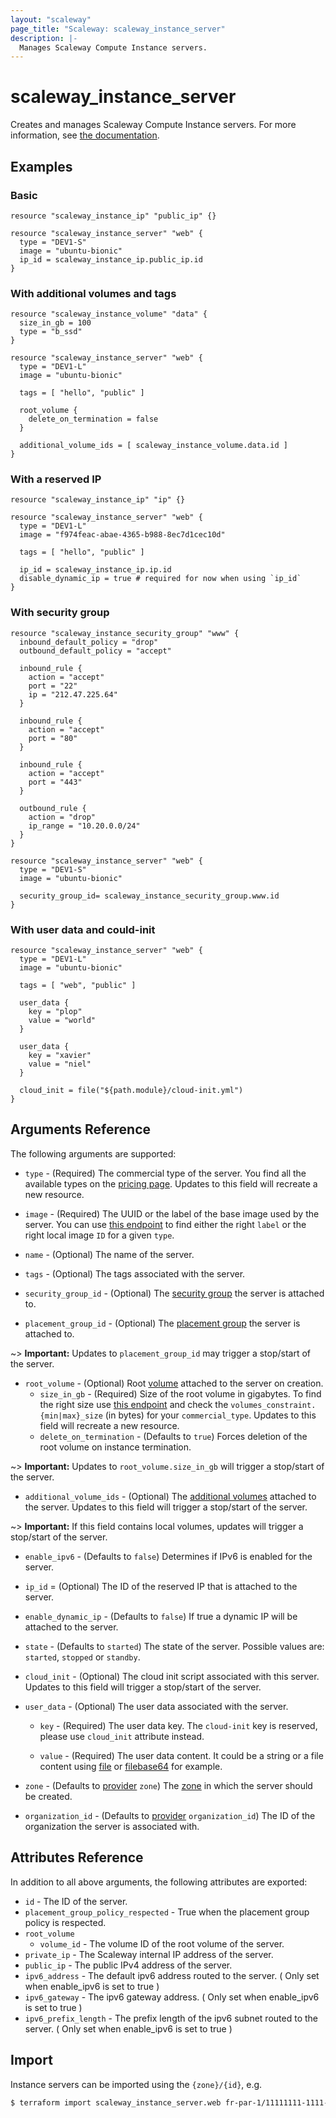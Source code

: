 ```yaml
---
layout: "scaleway"
page_title: "Scaleway: scaleway_instance_server"
description: |-
  Manages Scaleway Compute Instance servers.
---
```


# scaleway_instance_server

Creates and manages Scaleway Compute Instance servers. For more information, see [the documentation](https://developers.scaleway.com/en/products/instance/api/#servers-8bf7d7).

## Examples

### Basic

```hcl
resource "scaleway_instance_ip" "public_ip" {}

resource "scaleway_instance_server" "web" {
  type = "DEV1-S"
  image = "ubuntu-bionic"
  ip_id = scaleway_instance_ip.public_ip.id
}
```

### With additional volumes and tags

```hcl
resource "scaleway_instance_volume" "data" {
  size_in_gb = 100
  type = "b_ssd"
}

resource "scaleway_instance_server" "web" {
  type = "DEV1-L"
  image = "ubuntu-bionic"

  tags = [ "hello", "public" ]

  root_volume {
    delete_on_termination = false
  }

  additional_volume_ids = [ scaleway_instance_volume.data.id ]
}
```

### With a reserved IP

```hcl
resource "scaleway_instance_ip" "ip" {}

resource "scaleway_instance_server" "web" {
  type = "DEV1-L"
  image = "f974feac-abae-4365-b988-8ec7d1cec10d"

  tags = [ "hello", "public" ]

  ip_id = scaleway_instance_ip.ip.id
  disable_dynamic_ip = true # required for now when using `ip_id`
}
```

### With security group

```hcl
resource "scaleway_instance_security_group" "www" {
  inbound_default_policy = "drop"
  outbound_default_policy = "accept"

  inbound_rule {
    action = "accept"
    port = "22"
    ip = "212.47.225.64"
  }

  inbound_rule {
    action = "accept"
    port = "80"
  }

  inbound_rule {
    action = "accept"
    port = "443"
  }

  outbound_rule {
    action = "drop"
    ip_range = "10.20.0.0/24"
  }
}

resource "scaleway_instance_server" "web" {
  type = "DEV1-S"
  image = "ubuntu-bionic"

  security_group_id= scaleway_instance_security_group.www.id
}
```

### With user data and could-init

```hcl
resource "scaleway_instance_server" "web" {
  type = "DEV1-L"
  image = "ubuntu-bionic"

  tags = [ "web", "public" ]

  user_data {
    key = "plop"
    value = "world"
  }

  user_data {
    key = "xavier"
    value = "niel"
  }

  cloud_init = file("${path.module}/cloud-init.yml")
}
```

## Arguments Reference

The following arguments are supported:

- `type` - (Required) The commercial type of the server.
You find all the available types on the [pricing page](https://www.scaleway.com/en/pricing/).
Updates to this field will recreate a new resource.

[//]: # (TODO: Improve me)

- `image` - (Required) The UUID or the label of the base image used by the server. You can use [this endpoint](https://api-marketplace.scaleway.com/images?page=1&per_page=100)
to find either the right `label` or the right local image `ID` for a given `type`.

[//]: # (TODO: Improve me)

- `name` - (Optional) The name of the server.

- `tags` - (Optional) The tags associated with the server.

- `security_group_id` - (Optional) The [security group](https://developers.scaleway.com/en/products/instance/api/#security-groups-8d7f89) the server is attached to.

- `placement_group_id` - (Optional) The [placement group](https://developers.scaleway.com/en/products/instance/api/#placement-groups-d8f653) the server is attached to.

~> **Important:** Updates to `placement_group_id` may trigger a stop/start of the server.

- `root_volume` - (Optional) Root [volume](https://developers.scaleway.com/en/products/instance/api/#volumes-7e8a39) attached to the server on creation.
   - `size_in_gb` - (Required) Size of the root volume in gigabytes.
   To find the right size use [this endpoint](https://api.scaleway.com/instance/v1/zones/fr-par-1/products/servers) and
   check the `volumes_constraint.{min|max}_size` (in bytes) for your `commercial_type`.
   Updates to this field will recreate a new resource.
   - `delete_on_termination` - (Defaults to `true`) Forces deletion of the root volume on instance termination.

~> **Important:** Updates to `root_volume.size_in_gb` will trigger a stop/start of the server.

- `additional_volume_ids` - (Optional) The [additional volumes](https://developers.scaleway.com/en/products/instance/api/#volumes-7e8a39)
attached to the server. Updates to this field will trigger a stop/start of the server.

~> **Important:** If this field contains local volumes, updates will trigger a stop/start of the server.

- `enable_ipv6` - (Defaults to `false`) Determines if IPv6 is enabled for the server.

- `ip_id` = (Optional) The ID of the reserved IP that is attached to the server. 

- `enable_dynamic_ip` - (Defaults to `false`) If true a dynamic IP will be attached to the server.

- `state` - (Defaults to `started`) The state of the server. Possible values are: `started`, `stopped` or `standby`.

- `cloud_init` - (Optional) The cloud init script associated with this server. Updates to this field will trigger a stop/start of the server.

- `user_data` - (Optional) The user data associated with the server.

  - `key` - (Required) The user data key. The `cloud-init` key is reserved, please use `cloud_init` attribute instead.

  - `value` - (Required) The user data content. It could be a string or a file content using [file](https://www.terraform.io/docs/configuration/functions/file.html) or [filebase64](https://www.terraform.io/docs/configuration/functions/filebase64.html) for example.

- `zone` - (Defaults to [provider](../index.html#zone) `zone`) The [zone](../guides/regions_and_zones.html#zones) in which the server should be created.

- `organization_id` - (Defaults to [provider](../index.html#organization_id) `organization_id`) The ID of the organization the server is associated with.


## Attributes Reference

In addition to all above arguments, the following attributes are exported:

- `id` - The ID of the server.
- `placement_group_policy_respected` - True when the placement group policy is respected.
- `root_volume`
  - `volume_id` - The volume ID of the root volume of the server.
- `private_ip` - The Scaleway internal IP address of the server.
- `public_ip` - The public IPv4 address of the server.
- `ipv6_address` - The default ipv6 address routed to the server. ( Only set when enable_ipv6 is set to true )
- `ipv6_gateway` - The ipv6 gateway address. ( Only set when enable_ipv6 is set to true )
- `ipv6_prefix_length` - The prefix length of the ipv6 subnet routed to the server. ( Only set when enable_ipv6 is set to true )

## Import

Instance servers can be imported using the `{zone}/{id}`, e.g.

```bash
$ terraform import scaleway_instance_server.web fr-par-1/11111111-1111-1111-1111-111111111111
```
